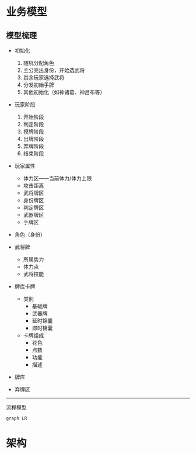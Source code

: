 # 业务模型

## 模型梳理

- 初始化
  1. 随机分配角色
  2. 主公亮出身份，开始选武将
  3. 其余玩家选择武将
  4. 分发初始手牌
  5. 其他初始化（如神诸葛、神吕布等）

- 玩家阶段
  1. 开始阶段
  2. 判定阶段
  3. 摸牌阶段
  4. 出牌阶段
  5. 弃牌阶段
  6. 结束阶段

- 玩家属性
  - 体力区——当前体力/体力上限
  - 攻击距离
  - 武将牌区
  - 身份牌区
  - 判定牌区
  - 武器牌区
  - 手牌区

- 角色（身份）

- 武将牌

  - 所属势力
  - 体力点
  - 武将技能

- 牌库卡牌

  - 类别
    - 基础牌
    - 武器牌
    - 延时锦囊
    - 即时锦囊
  - 卡牌组成
    - 花色
    - 点数
    - 功能
    - 描述

- 牌库

- 弃牌区

  



---

流程模型

```mermaid
graph LR

```



# 架构

